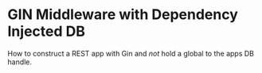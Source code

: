 GIN Middleware with Dependency Injected DB
==========================================

How to construct a REST app with Gin and _*not*_ hold a global to the apps DB
handle.